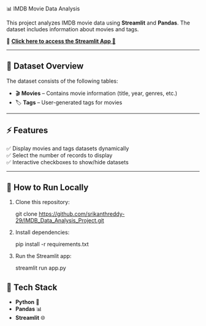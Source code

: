 📊 IMDB Movie Data Analysis

This project analyzes IMDB movie data using **Streamlit** and **Pandas**. The dataset includes information about movies and tags.

🔗 **[Click here to access the Streamlit App 🚀](https://srikanthreddy-29-imdb-data-analysis-project-app-y67w8q.streamlit.app/)**  

---

## **📂 Dataset Overview**  
The dataset consists of the following tables:  
- 🎬 **Movies** – Contains movie information (title, year, genres, etc.)  
- 🏷 **Tags** – User-generated tags for movies  

---

## **⚡ Features**  
✅ Display movies and tags datasets dynamically  
✅ Select the number of records to display  
✅ Interactive checkboxes to show/hide datasets  

---

## **🚀 How to Run Locally**  
1. Clone this repository:
   
   git clone https://github.com/srikanthreddy-29/IMDB_Data_Analysis_Project.git
   
3. Install dependencies:  
   
   pip install -r requirements.txt
   
4. Run the Streamlit app:  
   
   streamlit run app.py

## **📌 Tech Stack**  
- **Python** 🐍  
- **Pandas** 📊  
- **Streamlit** 🌐  
